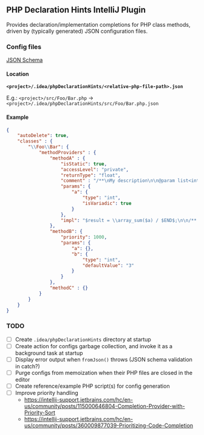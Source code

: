 ## PHP Declaration Hints IntelliJ Plugin

Provides declaration/implementation completions for PHP class methods, driven by (typically generated) JSON configuration files.

### Config files
[JSON Schema](src/main/resources/config.schema.json)

#### Location

**`<project>/.idea/phpDeclarationHints/<relative-php-file-path>.json`**

E.g.: `<project>/src/Foo/Bar.php` → `<project>/.idea/phpDeclarationHints/src/Foo/Bar.php.json`

#### Example
```json
{
    "autoDelete": true,
    "classes" : {
        "\\Foo\\Bar": {
            "methodProviders" : {
                "methodA" : {
                    "isStatic": true,
                    "accessLevel": "private",
                    "returnType": "float",
                    "comment" : "/**\nMy description\n\n@param list<int> $a Some integer values\n*/",
                    "params": {
                        "a": {
                            "type": "int",
                            "isVariadic": true
                        }
                    },
                    "impl": "$result = \\array_sum($a) / $END$;\n\n/** Call biz for important reasons */\nself::biz();\n\nreturn $result;"
                },
                "methodB": {
                    "priority": 1000,
                    "params": {
                        "a": {},
                        "b": {
                            "type": "int",
                            "defaultValue": "3"
                        }
                    }
                },
                "methodC" : {}
            }
        }
    }
}
```

### TODO
- [ ] Create `.idea/phpDeclarationHints` directory at startup
- [ ] Create action for configs garbage collection, and invoke it as a background task at startup
- [ ] Display error output when `fromJson()` throws (JSON schema validation in catch?)
- [ ] Purge configs from memoization when their PHP files are closed in the editor
- [ ] Create reference/example PHP script(s) for config generation
- [ ] Improve priority handling
  - https://intellij-support.jetbrains.com/hc/en-us/community/posts/115000646804-Completion-Provider-with-Priority-Sort
  - https://intellij-support.jetbrains.com/hc/en-us/community/posts/360009877039-Prioritizing-Code-Completion
